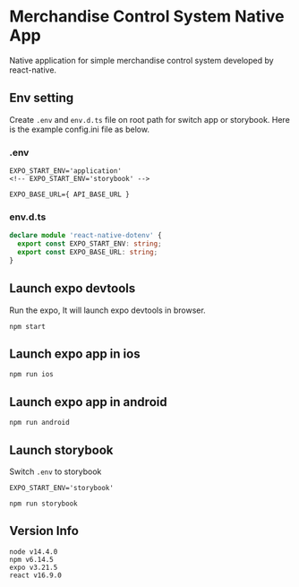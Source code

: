 # Merchandise Control System Native App

Native application for simple merchandise control system developed by react-native.

## Env setting

Create `.env` and `env.d.ts` file on root path for switch app or storybook.
Here is the example config.ini file as below.

### .env

```
EXPO_START_ENV='application'
<!-- EXPO_START_ENV='storybook' -->

EXPO_BASE_URL={ API_BASE_URL }
```

### env.d.ts

```typescript
declare module 'react-native-dotenv' {
  export const EXPO_START_ENV: string;
  export const EXPO_BASE_URL: string;
}
```

## Launch expo devtools

Run the expo, It will launch expo devtools in browser.

```shell
npm start
```

## Launch expo app in ios

```shell
npm run ios
```

## Launch expo app in android

```shell
npm run android
```

## Launch storybook

Switch `.env` to storybook

```
EXPO_START_ENV='storybook'
```

```shell
npm run storybook
```

## Version Info

```
node v14.4.0
npm v6.14.5
expo v3.21.5
react v16.9.0
```
